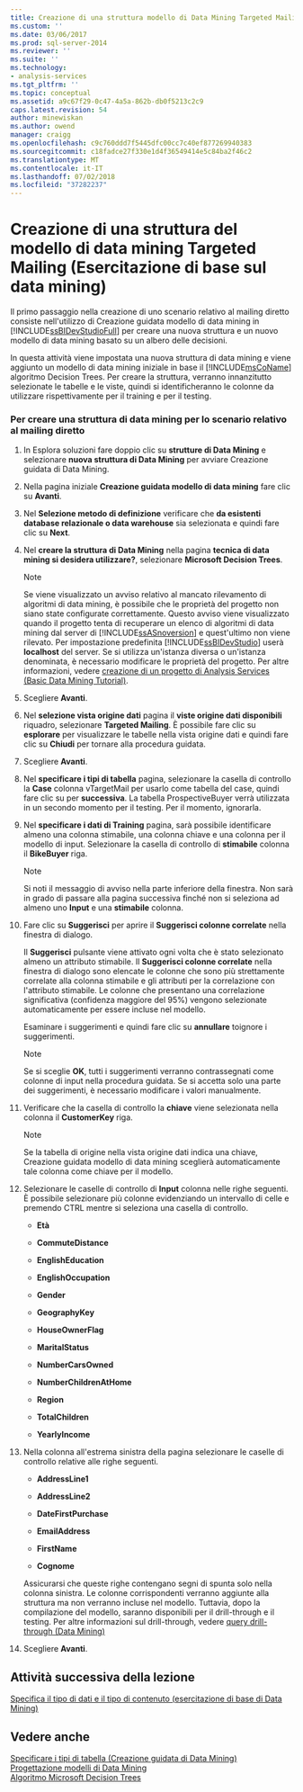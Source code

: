 ```yaml
---
title: Creazione di una struttura modello di Data Mining Targeted Mailing (esercitazione di base di Data Mining) | Microsoft Docs
ms.custom: ''
ms.date: 03/06/2017
ms.prod: sql-server-2014
ms.reviewer: ''
ms.suite: ''
ms.technology:
- analysis-services
ms.tgt_pltfrm: ''
ms.topic: conceptual
ms.assetid: a9c67f29-0c47-4a5a-862b-db0f5213c2c9
caps.latest.revision: 54
author: minewiskan
ms.author: owend
manager: craigg
ms.openlocfilehash: c9c760ddd7f5445dfc00cc7c40ef877269940383
ms.sourcegitcommit: c18fadce27f330e1d4f36549414e5c84ba2f46c2
ms.translationtype: MT
ms.contentlocale: it-IT
ms.lasthandoff: 07/02/2018
ms.locfileid: "37282237"
---
```

# <a name="creating-a-targeted-mailing-mining-model-structure-basic-data-mining-tutorial"></a>Creazione di una struttura del modello di data mining Targeted Mailing (Esercitazione di base sul data mining)
  Il primo passaggio nella creazione di uno scenario relativo al mailing diretto consiste nell'utilizzo di Creazione guidata modello di data mining in [!INCLUDE[ssBIDevStudioFull](../includes/ssbidevstudiofull-md.md)] per creare una nuova struttura e un nuovo modello di data mining basato su un albero delle decisioni.  
  
 In questa attività viene impostata una nuova struttura di data mining e viene aggiunto un modello di data mining iniziale in base il [!INCLUDE[msCoName](../includes/msconame-md.md)] algoritmo Decision Trees. Per creare la struttura, verranno innanzitutto selezionate le tabelle e le viste, quindi si identificheranno le colonne da utilizzare rispettivamente per il training e per il testing.  
  
### <a name="to-create-a-mining-structure-for-the-targeted-mailing-scenario"></a>Per creare una struttura di data mining per lo scenario relativo al mailing diretto  
  
1.  In Esplora soluzioni fare doppio clic su **strutture di Data Mining** e selezionare **nuova struttura di Data Mining** per avviare Creazione guidata di Data Mining.  
  
2.  Nella pagina iniziale **Creazione guidata modello di data mining** fare clic su **Avanti**.  
  
3.  Nel **Selezione metodo di definizione** verificare che **da esistenti database relazionale o data warehouse** sia selezionata e quindi fare clic su **Next**.  
  
4.  Nel **creare la struttura di Data Mining** nella pagina **tecnica di data mining si desidera utilizzare?**, selezionare **Microsoft Decision Trees**.  
  
    > [!NOTE]  
    >  Se viene visualizzato un avviso relativo al mancato rilevamento di algoritmi di data mining, è possibile che le proprietà del progetto non siano state configurate correttamente. Questo avviso viene visualizzato quando il progetto tenta di recuperare un elenco di algoritmi di data mining dal server di [!INCLUDE[ssASnoversion](../includes/ssasnoversion-md.md)] e quest'ultimo non viene rilevato. Per impostazione predefinita [!INCLUDE[ssBIDevStudio](../includes/ssbidevstudio-md.md)] userà **localhost** del server. Se si utilizza un'istanza diversa o un'istanza denominata, è necessario modificare le proprietà del progetto. Per altre informazioni, vedere [creazione di un progetto di Analysis Services &#40;Basic Data Mining Tutorial&#41;](../../2014/tutorials/creating-an-analysis-services-project-basic-data-mining-tutorial.md).  
  
5.  Scegliere **Avanti**.  
  
6.  Nel **selezione vista origine dati** pagina il **viste origine dati disponibili** riquadro, selezionare **Targeted Mailing**. È possibile fare clic su **esplorare** per visualizzare le tabelle nella vista origine dati e quindi fare clic su **Chiudi** per tornare alla procedura guidata.  
  
7.  Scegliere **Avanti**.  
  
8.  Nel **specificare i tipi di tabella** pagina, selezionare la casella di controllo la **Case** colonna vTargetMail per usarlo come tabella del case, quindi fare clic su per **successiva**. La tabella ProspectiveBuyer verrà utilizzata in un secondo momento per il testing. Per il momento, ignorarla.  
  
9. Nel **specificare i dati di Training** pagina, sarà possibile identificare almeno una colonna stimabile, una colonna chiave e una colonna per il modello di input. Selezionare la casella di controllo di **stimabile** colonna il **BikeBuyer** riga.  
  
    > [!NOTE]  
    >  Si noti il messaggio di avviso nella parte inferiore della finestra. Non sarà in grado di passare alla pagina successiva finché non si seleziona ad almeno uno **Input** e una **stimabile** colonna.  
  
10. Fare clic su **Suggerisci** per aprire il **Suggerisci colonne correlate** nella finestra di dialogo.  
  
     Il **Suggerisci** pulsante viene attivato ogni volta che è stato selezionato almeno un attributo stimabile. Il **Suggerisci colonne correlate** nella finestra di dialogo sono elencate le colonne che sono più strettamente correlate alla colonna stimabile e gli attributi per la correlazione con l'attributo stimabile. Le colonne che presentano una correlazione significativa (confidenza maggiore del 95%) vengono selezionate automaticamente per essere incluse nel modello.  
  
     Esaminare i suggerimenti e quindi fare clic su **annullare** toignore i suggerimenti.  
  
    > [!NOTE]  
    >  Se si sceglie **OK**, tutti i suggerimenti verranno contrassegnati come colonne di input nella procedura guidata. Se si accetta solo una parte dei suggerimenti, è necessario modificare i valori manualmente.  
  
11. Verificare che la casella di controllo la **chiave** viene selezionata nella colonna il **CustomerKey** riga.  
  
    > [!NOTE]  
    >  Se la tabella di origine nella vista origine dati indica una chiave, Creazione guidata modello di data mining sceglierà automaticamente tale colonna come chiave per il modello.  
  
12. Selezionare le caselle di controllo di **Input** colonna nelle righe seguenti. È possibile selezionare più colonne evidenziando un intervallo di celle e premendo CTRL mentre si seleziona una casella di controllo.  
  
    -   **Età**  
  
    -   **CommuteDistance**  
  
    -   **EnglishEducation**  
  
    -   **EnglishOccupation**  
  
    -   **Gender**  
  
    -   **GeographyKey**  
  
    -   **HouseOwnerFlag**  
  
    -   **MaritalStatus**  
  
    -   **NumberCarsOwned**  
  
    -   **NumberChildrenAtHome**  
  
    -   **Region**  
  
    -   **TotalChildren**  
  
    -   **YearlyIncome**  
  
13. Nella colonna all'estrema sinistra della pagina selezionare le caselle di controllo relative alle righe seguenti.  
  
    -   **AddressLine1**  
  
    -   **AddressLine2**  
  
    -   **DateFirstPurchase**  
  
    -   **EmailAddress**  
  
    -   **FirstName**  
  
    -   **Cognome**  
  
     Assicurarsi che queste righe contengano segni di spunta solo nella colonna sinistra. Le colonne corrispondenti verranno aggiunte alla struttura ma non verranno incluse nel modello. Tuttavia, dopo la compilazione del modello, saranno disponibili per il drill-through e il testing. Per altre informazioni sul drill-through, vedere [query drill-through &#40;Data Mining&#41;](../../2014/analysis-services/data-mining/drillthrough-queries-data-mining.md)  
  
14. Scegliere **Avanti**.  
  
## <a name="next-task-in-lesson"></a>Attività successiva della lezione  
 [Specifica il tipo di dati e il tipo di contenuto &#40;esercitazione di base di Data Mining&#41;](../../2014/tutorials/specifying-the-data-type-and-content-type-basic-data-mining-tutorial.md)  
  
## <a name="see-also"></a>Vedere anche  
 [Specificare i tipi di tabella &#40;Creazione guidata di Data Mining&#41;](../../2014/analysis-services/specify-table-types-data-mining-wizard.md)   
 [Progettazione modelli di Data Mining](../../2014/analysis-services/data-mining/data-mining-designer.md)   
 [Algoritmo Microsoft Decision Trees](../../2014/analysis-services/data-mining/microsoft-decision-trees-algorithm.md)  
  
  

